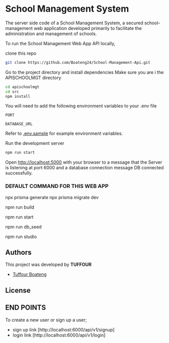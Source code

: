 # School Management System

The server side code of a School Management System, a secured school-management web application developed primarily to facilitate the administration and management of schools.

To run the School Management Web App API locally,

clone this repo
``` zsh
git clone https://github.com/Boateng24/School-Management-Api.git
```

Go to the project directory and install dependencies
Make sure you are i the APISCHOOLMGT directory

``` zsh
cd apischoolmgt
cd src
npm install
```

You will need to add the following environment variables to your .env file

`PORT`

`DATABASE_URL`



Refer to [.env.sample](.env.sample) for example environment variables.

Run the development server

```zsh
npm run start
```

Open [http://localhost:5000](http://localhost:5000) with your browser to a message that the Server is listening at port 6000 and a database connection message DB connected successfully.


### DEFAULT COMMAND FOR THIS WEB APP
<!-- Database migration -->
npx prisma generate
npx prisma migrate dev

<!-- Build -->
npm run build

<!-- starting the server -->
npm run start

<!-- DB seed -->
npm run db_seed

<!-- view db in prisma gui -->
npm run studio

## Authors

This project was developed by **TUFFOUR**

- [Tuffour Boateng](https://github.com/tuffourboateng-amalitech)

## License



## END POINTS

To create a new user or sign up a user;
- sign up link [http://localhost:6000/api/v1/signup]
- login link [http://localhost:6000/api/v1/login]